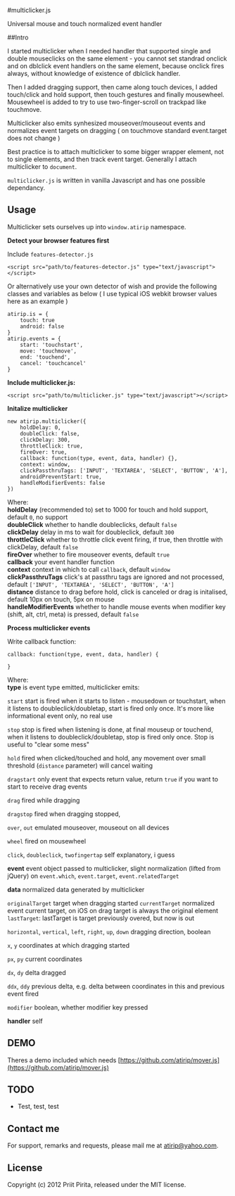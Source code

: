 #multiclicker.js

Universal mouse and touch normalized event handler

##Intro

I started multiclicker when I needed handler that supported single and double mouseclicks on the same element - you cannot set standrad onclick and on dblclick event handlers on the same element, because onclick fires always, without knowledge of existence of dblclick handler. 

Then I added dragging support, then came along touch devices, I added touch/click and hold support, then touch gestures and finally mousewheel. Mousewheel is added to try to use two-finger-scroll on trackpad like touchmove. 

Multiclicker also emits synhesized mouseover/mouseout events and normalizes event targets on dragging ( on touchmove standard event.target does not change )

Best practice is to attach multiclicker to some bigger wrapper element, not to single elements, and then track event target. Generally I attach multiclicker to `document`.

`multiclicker.js` is written in vanilla Javascript and has one possible dependancy. 

## Usage

Multiclicker sets ourselves up into `window.atirip` namespace.

**Detect your browser features first**

Include `features-detector.js`

    <script src="path/to/features-detector.js" type="text/javascript"></script>

Or alternatively use your own detector of wish and provide the following classes and variables as below ( I use typical iOS webkit browser values here as an example )

	atirip.is = {
		touch: true
		android: false
	}
	atirip.events = {
		start: 'touchstart',
		move: 'touchmove',
		end: 'touchend',
		cancel: 'touchcancel'
	}

**Include multiclicker.js:**

    <script src="path/to/multiclicker.js" type="text/javascript"></script>

**Initalize multiclicker**

	new atirip.multiclicker({
		holdDelay: 0,
		doubleClick: false,
		clickDelay: 300,
		throttleClick: true,
		fireOver: true,
		callback: function(type, event, data, handler) {},
		context: window,
		clickPassthruTags: ['INPUT', 'TEXTAREA', 'SELECT', 'BUTTON', 'A'],
		androidPreventStart: true,
		handleModifierEvents: false
	})

Where:  
__holdDelay__ (recommended to) set to 1000 for touch and hold support, default `0`, no support  
__doubleClick__ whether to handle doubleclicks, default `false`  
__clickDelay__ delay in ms to wait for doubleclick, default `300`  
__throttleClick__ whether to throttle click event firing, if true, then throttle with clickDelay, default `false`  
__fireOver__ whether to fire mouseover events, default `true`  
__callback__  your event handler function  
__context__ context in which to call `callback`, default `window`  
__clickPassthruTags__ click's at passthru tags are ignored and not processed, default `['INPUT', 'TEXTAREA', 'SELECT', 'BUTTON', 'A']`  
__distance__ distance to drag before hold, click is canceled or drag is initalised, default 10px on touch, 5px on mouse  
__handleModifierEvents__ whether to handle mouse events when modifier key (shift, alt, ctrl, meta) is pressed, default `false` 

**Process multiclicker events**

Write callback function:

	callback: function(type, event, data, handler) {
	
	}

Where:  
__type__ is event type emitted, multiclicker emits:  

`start` start is fired when it starts to listen - mousedown or touchstart, when it listens to doubleclick/doubletap, start is fired only once. It's more like informational event only, no real use  

`stop` stop is fired when listening is done, at final mouseup or touchend, when it listens to doubleclick/doubletap, stop is fired only once. Stop is useful to "clear some mess"

`hold` fired when clicked/touched and hold, any movement over small threshold (`distance` parameter) will cancel waiting

`dragstart` only event that expects return value, return `true` if you want to start to receive drag events

`drag` fired while dragging

`dragstop` fired when dragging stopped,

`over`, `out`  emulated mouseover, mouseout on all devices

`wheel` fired on mousewheel

`click`, `doubleclick`, `twofingertap` self explanatory, i guess

__event__ event object passed to multiclicker, slight normalization (lifted from jQuery) on `event.which`, `event.target`, `event.relatedTarget`

__data__ normalized data generated by multiclicker 

`originalTarget` target when dragging started
`currentTarget` normalized event current target, on iOS on drag target is always the original element
`lastTarget`: lastTarget is target previously overed, but now is out

`horizontal`, `vertical`, `left`, `right`, `up`, `down` dragging direction, boolean

`x`, `y` coordinates at which dragging started

`px`, `py` current coordinates

`dx`, `dy` delta dragged

`ddx`, `ddy` previous delta, e.g. delta between coordinates in this and previous event fired

`modifier` boolean, whether modifier key pressed

__handler__ self

## DEMO

Theres a demo included which needs [https://github.com/atirip/mover.js](https://github.com/atirip/mover.js)

## TODO

* Test, test, test

## Contact me

For support, remarks and requests, please mail me at [atirip@yahoo.com](mailto:atirip@yahoo.com).

## License

Copyright (c) 2012 Priit Pirita, released under the MIT license.